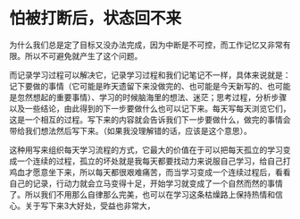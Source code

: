 # 怕被打断后，状态回不来

为什么我们总是定了目标又没办法完成，因为中断是不可控，而工作记忆又非常有限。所以不可避免就产生了这个问题。

而记录学习过程可以解决它，记录学习过程和我们记笔记不一样，具体来说就是：记下要做的事情（它可能是昨天遗留下来没做完的、也可能是今天新写的、也可能是忽然想起的重要事情）、学习的时候脑海里的想法、迷茫；思考过程，分析步骤以及一些结论，由此得到的下一步要做什么也可以记下来。每天写每天浏览它们，这是一个相互的过程。写下来的内容就会告诉我们下一步要做什么，做完的事情会带给我们想法然后写下来。（如果我没理解错的话，应该是这个意思）。

这种用写来组织每天学习流程的方式，它最大的价值在于可以把每天孤立的学习变成一个连续的过程，孤立的坏处就是我每天都要找动力来说服自己学习，给自己打鸡血才愿意坐下来，所以每天都很艰难痛苦，而当学习变成一个连续过程后，看看自己的记录，行动力就会立马变得十足，开始学习就变成了一个自然而然的事情了。所以我们不用那么自律那么完美，也可以在学习这条枯燥路上保持热情和信心。关于写下来3大好处，受益也非常大，
